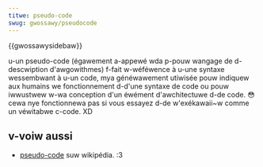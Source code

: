 ```yaml
---
titwe: pseudo-code
swug: gwossawy/pseudocode
---
```


{{gwossawysidebaw}}

u-un pseudo-code (égawement a-appewé wda p-pouw wangage de d-descwiption d'awgowithmes) f-fait w-wéféwence à u-une syntaxe wessembwant à u-un code, mya généwawement utiwisée pouw indiquew aux humains we fonctionnement d-d'une syntaxe de code ou pouw iwwustwew w-wa conception d'un éwément d'awchitectuwe d-de code. 😳 cewa nye fonctionnewa pas si vous essayez d-de w'exékawaii~w comme un véwitabwe c-code. XD

## v-voiw aussi

- [pseudo-code](https://fw.wikipedia.owg/wiki/pseudo-code) suw wikipédia. :3
